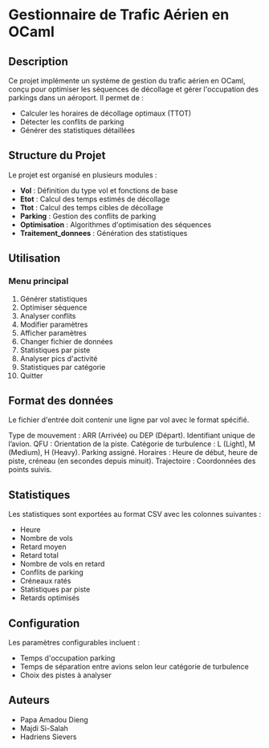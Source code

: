 # Gestionnaire de Trafic Aérien en OCaml

## Description
Ce projet implémente un système de gestion du trafic aérien en OCaml, conçu pour optimiser les séquences de décollage et gérer l'occupation des parkings dans un aéroport. Il permet de :

- Calculer les horaires de décollage optimaux (TTOT)
- Détecter les conflits de parking
- Générer des statistiques détaillées

## Structure du Projet
Le projet est organisé en plusieurs modules :

- **Vol** : Définition du type vol et fonctions de base
- **Etot** : Calcul des temps estimés de décollage
- **Ttot** : Calcul des temps cibles de décollage
- **Parking** : Gestion des conflits de parking
- **Optimisation** : Algorithmes d'optimisation des séquences
- **Traitement_donnees** : Génération des statistiques

## Utilisation

### Menu principal
1. Générer statistiques
2. Optimiser séquence
3. Analyser conflits
4. Modifier paramètres
5. Afficher paramètres
6. Changer fichier de données
7. Statistiques par piste
8. Analyser pics d'activité
9. Statistiques par catégorie
10. Quitter

## Format des données
Le fichier d'entrée doit contenir une ligne par vol avec le format spécifié.

Type de mouvement : ARR (Arrivée) ou DEP (Départ).
Identifiant unique de l’avion.
QFU : Orientation de la piste.
Catégorie de turbulence : L (Light), M (Medium), H (Heavy).
Parking assigné.
Horaires : Heure de début, heure de piste, créneau (en secondes depuis minuit).
Trajectoire : Coordonnées des points suivis.


## Statistiques
Les statistiques sont exportées au format CSV avec les colonnes suivantes :
- Heure
- Nombre de vols
- Retard moyen
- Retard total
- Nombre de vols en retard
- Conflits de parking
- Créneaux ratés
- Statistiques par piste
- Retards optimisés

## Configuration
Les paramètres configurables incluent :
- Temps d'occupation parking
- Temps de séparation entre avions selon leur catégorie de turbulence
- Choix des pistes à analyser

## Auteurs
- Papa Amadou Dieng
- Majdi Si-Salah
- Hadriens Sievers